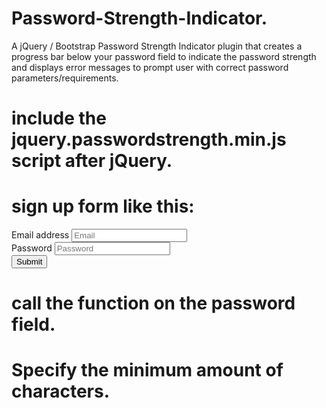 # Password-Strength-Indicator.
A jQuery / Bootstrap Password Strength Indicator plugin that creates a progress bar below your password field to indicate the password strength and displays error messages to prompt user with correct password parameters/requirements.

# include the jquery.passwordstrength.min.js script after jQuery.
<script src="passwordstrength.js"></script>

# sign up form like this:
<form>
  <div class="form-group">
    <label for="exampleInputEmail1">Email address</label>
    <input type="email" class="form-control" id="exampleInputEmail1" placeholder="Email">
  </div>
  <div class="form-group">
    <label for="exampleInputPassword1">Password</label>
    <input type="password" class="form-control" id="exampleInputPassword1" placeholder="Password">
  </div>
  <button type="submit" class="btn btn-danger">Submit</button>
</form>

# call the function on the password field.
<script>
$('#exampleInputPassword1').passwordStrength();
</script>

# Specify the minimum amount of characters.

<script>
$('#exampleInputPassword1').passwordStrength({
  minimumChars: 8
});
</script>
